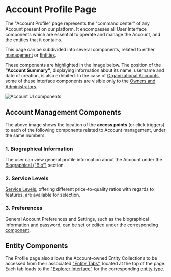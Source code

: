 # Account Profile Page

The "Account Profile" page represents the "command center" of any Account present on our platform. It encompasses all User Interface components which are essential to operate and manage the Account, and the entities that it contains.

This page can be subdivided into several components, related to either [management](overview.md) or [Entities](../../entities-general/overview.md).
 
These components are highlighted in the image below. The position of the **"Account Summary"**, displaying information about its name, username and date of creation, is also exhibited. In the case of [Organizational Accounts](../../accounts/overview.md#types-of-accounts), some of these interface components are visible only to the [Owners and Administrators](../../collaboration/organizations/roles.md). 

![Account UI components](/images/accounts/account-profile.png "Account UI components")

## Account Management Components

The above image shows the location of the **access points** (or click triggers) to each of the following components related to Account management, under the same numbers.

### 1. Biographical Information

The user can view general profile information about the Account under the [Biographical ("Bio")](bio.md) section. 

### 2. Service Levels

[Service Levels](service-level.md), offering different price-to-quality ratios with regards to features, are available for selection.

### 3. Preferences

General Account Preferences and Settings, such as the biographical information and password, can be set or edited under the corresponding [component](preferences-overview.md).

## Entity Components

The Profile page also allows the Account-owned Entity Collections to be accessed from their associated ["Entity Tabs"](../../ui/specific/tabs-navigator.md), located at the top of the page. Each tab leads to the ["Explorer Interface"](../../entities-general/ui/explorer.md) for the corresponding [entity type](../../entities-general/overview.md). 
